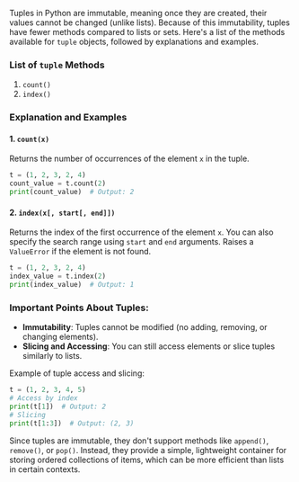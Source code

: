 Tuples in Python are immutable, meaning once they are created, their values cannot be changed (unlike lists). Because of this immutability, tuples have fewer methods compared to lists or sets. Here's a list of the methods available for `tuple` objects, followed by explanations and examples.

### List of `tuple` Methods
1. `count()`
2. `index()`

### Explanation and Examples

#### 1. `count(x)`
Returns the number of occurrences of the element `x` in the tuple.

```python
t = (1, 2, 3, 2, 4)
count_value = t.count(2)
print(count_value)  # Output: 2
```

#### 2. `index(x[, start[, end]])`
Returns the index of the first occurrence of the element `x`. You can also specify the search range using `start` and `end` arguments. Raises a `ValueError` if the element is not found.

```python
t = (1, 2, 3, 2, 4)
index_value = t.index(2)
print(index_value)  # Output: 1
```

### Important Points About Tuples:
- **Immutability**: Tuples cannot be modified (no adding, removing, or changing elements).
- **Slicing and Accessing**: You can still access elements or slice tuples similarly to lists.

Example of tuple access and slicing:

```python
t = (1, 2, 3, 4, 5)
# Access by index
print(t[1])  # Output: 2
# Slicing
print(t[1:3])  # Output: (2, 3)
```

Since tuples are immutable, they don't support methods like `append()`, `remove()`, or `pop()`. Instead, they provide a simple, lightweight container for storing ordered collections of items, which can be more efficient than lists in certain contexts.